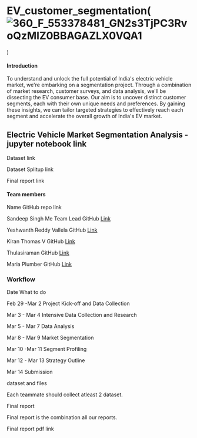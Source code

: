 # EV_customer_segmentation(![360_F_553378481_GN2s3TjPC3RvoQzMlZ0BBAGAZLX0VQA1](https://github.com/sandeep0097-97/EV-Market/assets/93462547/ec62b844-d403-45be-a17c-67d77086834e)
)

#### Introduction

To understand and unlock the full potential of India's electric vehicle market, we're embarking on a segmentation project. Through a combination of market research, customer surveys, and data analysis, we'll be dissecting the EV consumer base. Our aim is to uncover distinct customer segments, each with their own unique needs and preferences. By gaining these insights, we can tailor targeted strategies to effectively reach each segment and accelerate the overall growth of India's EV market.

## Electric Vehicle Market Segmentation Analysis - jupyter notebook link

Dataset link

Dataset Splitup link

Final report link

#### Team members

Name	GitHub repo link

Sandeep Singh Me Team Lead	GitHub [Link](https://github.com/sandeep0097-97/EV-Market)

Yeshwanth Reddy Vallela	GitHub [Link](https://github.com/yesh069/EV-Segmentation?tab=readme-ov-file)

Kiran Thomas V	GitHub [Link](https://github.com/KiranJamesThomas/EV_market_segmentation_Kiran_Thomas_Team_Sandeep)

Thulasiraman	GitHub [Link](https://github.com/Iamthulasiraman/Electric_vehicle_Segmentation)

Maria Plumber	GitHub [Link](https://github.com/mariaplumber/Feynn-Labs-2)

### Workflow

Date	What to do

Feb 29 -Mar 2	Project Kick-off and Data Collection

Mar 3 - Mar 4	Intensive Data Collection and Research

Mar 5 - Mar 7	Data Analysis

Mar 8 - Mar 9	Market Segmentation

Mar 10 -Mar 11	Segment Profiling

Mar 12 - Mar 13	Strategy Outline

Mar 14	Submission

dataset and files

Each teammate should collect atleast 2 dataset.

Final report

Final report is the combination all our reports.

Final report pdf link
